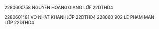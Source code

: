 2280600758 NGUYEN HOANG GIANG LỚP 22DTHD4

2280601481 VO NHAT KHANH LỚP 22DTHD4
 
2280601902 LE PHAM MAN LỚP 22DTHD4
 
